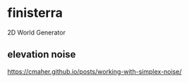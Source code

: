 # finisterra

2D World Generator

## elevation noise

https://cmaher.github.io/posts/working-with-simplex-noise/
